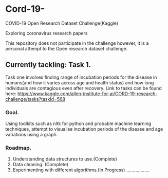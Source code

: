 # Cord-19-
COVID-19 Open Research Dataset Challenge(Kaggle)

Exploring coronavirus research papers

This repository does not participate in the challenge however, it is a personal attempt to the Open research dataset challenge.

## Currently tackling: Task 1.
Task one involves finding range of incubation periods for the disease in humans(and how it varies across age and health status) and how long individuals are contagious even after recovery.
Link to tasks can be found here: https://www.kaggle.com/allen-institute-for-ai/CORD-19-research-challenge/tasks?taskId=568

### Goal.
Using toolkits such as nltk for python and probable machine learning techniques, attempt to visualise incubation periods of the disease and age variations using a graph.

### Roadmap.
1) Understanding data structures to use.(Complete)
2) Data cleaning. (Complete)
3) Experimenting with different algorithms.(In Progress)
..................

